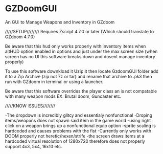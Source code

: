 # GZDoomGUI
An GUI to Manage Weapons and Inventory in GZdoom

/////SETUP////////
Requires Zscript 4.7.0 or later (Which should translate to GZdoom 4.7.0)

Be aware that this hud only works properly with inventory items when altHUD option enabled in options and just under the max screen size (when screen has no UI this software breaks down and dosent manage inventory properly)

To use this software downkload it Uzip it then locate GzdoomGUI folder add it to a Zip Archive (zip not 7z or tar) and rename that archive to .pk3 then run with GZdoom in terminal or using a launcher. 

Be aware that this software overrides the player class an is not compatable with many weapon mods EX. Brutal doom, Guncaster etc.

/////KNOW ISSUES////////

-The dropdown is incredibly glitcy and essentialy nonfunctional
-Droping items/weapons does not spawn said item in the game world
-using right click on a weapon brings up a nonfunctional equip option
-sprite scaling is hardcoded and causes problems with the fist
-Currently only works with DOOM properly not heretic/hexen/strife
-the screen draws items at a hardcoded virtual resolution of 1280x720 therefore does not properly support 4x3, 5x4, 16x10 etc.
